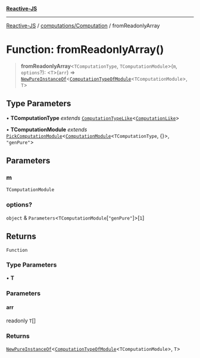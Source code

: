 [**Reactive-JS**](../../../README.md)

***

[Reactive-JS](../../../README.md) / [computations/Computation](../README.md) / fromReadonlyArray

# Function: fromReadonlyArray()

> **fromReadonlyArray**\<`TComputationType`, `TComputationModule`\>(`m`, `options`?): \<`T`\>(`arr`) => [`NewPureInstanceOf`](../../type-aliases/NewPureInstanceOf.md)\<[`ComputationTypeOfModule`](../../type-aliases/ComputationTypeOfModule.md)\<`TComputationModule`\>, `T`\>

## Type Parameters

• **TComputationType** *extends* [`ComputationTypeLike`](../../interfaces/ComputationTypeLike.md)\<[`ComputationLike`](../../interfaces/ComputationLike.md)\>

• **TComputationModule** *extends* [`PickComputationModule`](../../type-aliases/PickComputationModule.md)\<[`ComputationModule`](../../interfaces/ComputationModule.md)\<`TComputationType`, \{\}\>, `"genPure"`\>

## Parameters

### m

`TComputationModule`

### options?

`object` & `Parameters`\<`TComputationModule`\[`"genPure"`\]\>\[`1`\]

## Returns

`Function`

### Type Parameters

• **T**

### Parameters

#### arr

readonly `T`[]

### Returns

[`NewPureInstanceOf`](../../type-aliases/NewPureInstanceOf.md)\<[`ComputationTypeOfModule`](../../type-aliases/ComputationTypeOfModule.md)\<`TComputationModule`\>, `T`\>
